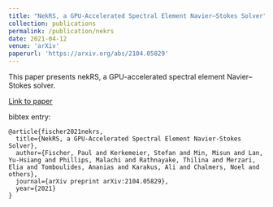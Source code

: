 ```yaml
---
title: "NekRS, a GPU-Accelerated Spectral Element Navier–Stokes Solver"
collection: publications
permalink: /publication/nekrs
date: 2021-04-12
venue: 'arXiv'
paperurl: 'https://arxiv.org/abs/2104.05829'
---
```


This paper presents nekRS, a GPU-accelerated spectral element Navier–Stokes solver.

[Link to paper](https://arxiv.org/abs/2104.05829)

bibtex entry:
```
@article{fischer2021nekrs,
  title={NekRS, a GPU-Accelerated Spectral Element Navier-Stokes Solver},
  author={Fischer, Paul and Kerkemeier, Stefan and Min, Misun and Lan, Yu-Hsiang and Phillips, Malachi and Rathnayake, Thilina and Merzari, Elia and Tomboulides, Ananias and Karakus, Ali and Chalmers, Noel and others},
  journal={arXiv preprint arXiv:2104.05829},
  year={2021}
}
```